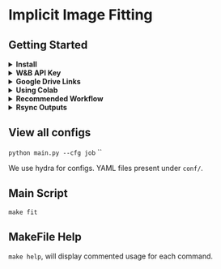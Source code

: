 # Implicit Image Fitting

## Getting Started

<details><summary><b>Install</b></summary>
<p>

* `python3.8`
* `pytorch`: 1.7.0+ (GPU support preferable).

Then,

* `make install`
</p>
</details>

<details><summary><b>W&B API Key</b></summary>
<p>

Copy your WandB API key to `wandb_api.key`.
Will be used to login to your dashboard for visualisation. 
Alternatively, you can skip W&B visualisation, 
and set `wandb.use=False` while running the python code or `USE_WANDB=False` while running make commands.
</p>
</details>

<details><summary><b>Google Drive Links</b></summary>
<p>

* [Project Folder](https://drive.google.com/open?id=1sDWa0notYql5KZZfG4wkbxMwzwDgxgdS&authuser=vsundar4%40wisc.edu&usp=drive_fs)
* [Image Dataset](https://drive.google.com/open?id=1sjXxggKV2Yn2KC7LCknJwGJIRHdRMcXv&authuser=vsundar4%40wisc.edu&usp=drive_fs): we'll be mainly using 16-bit images from `img/rgb16bit`. 
These are all sourced from the [image compression benchmark](https://imagecompression.info).
* [Research Papers](https://drive.google.com/open?id=1SPozBvSU1w---OK0j0Ltr-tV_c_N6zkk&authuser=vsundar4%40wisc.edu&usp=drive_fs): saved as `<name of paper>[<conference> <year> <author>].pdf`. 
Look out for top-tier conference papers (CVPR, ECCV, ICCV, NeurIPS, ICLR) and journals (TPAMI).
* [Output folder](https://drive.google.com/open?id=1MaVgu-Tu9vIPq6c9vEaPfCZC_8kPHL3W&authuser=vsundar4%40wisc.edu&usp=drive_fs): will contain logs of important experiments and their config files.

</p>
</details>

<details><summary><b>Using Colab</b></summary>
<p>
</p>
</details>

<details><summary><b>Recommended Workflow</b></summary>
<p>


* Use meaningful experiment names, via `exp_name`. 
Hydra allows you to use other config values in any command line variable.

Eg: `python main.py exp_name='siren-width-${mlp.width}-depth-${mlp.depth}' mlp.width=256,512 mlp.depth=6,8`.

This will run 4 experiments (cartesian product of {256,512} x {6,8}), 
with experiment names as siren-width-256-depth-6, siren-width-256-depth-8, etc. 

* Please create a new project on [W&B](https://wandb.ai/implicit-image/), and change `wandb.project` accordingly.

Eg: `python main.py wandb.project=siren-width-depth`.  

* Copy important output folders (see under `outputs/`) to `Drive/code/outputs/`. 

* W&B is pretty flexible when it comes to plotting, so you should be able to compare methods on the dashboard itself.
Use their [API](https://docs.wandb.ai/library/public-api-guide) in case you need to do some post-processing before making plots.
</p>
</details>

<details><summary><b>Rsync Outputs</b></summary>
<p>

</p>
</details>


## View all configs

`python main.py --cfg job`
``

We use hydra for configs. YAML files present under `conf/`.

## Main Script

`make fit`

## MakeFile Help

`make help`, will display commented usage for each command.
